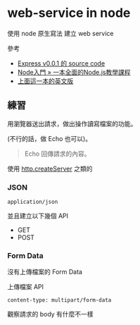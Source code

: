 # web-service in node

使用 node 原生寫法 建立 web service

參考

- [Express v0.0.1 的 source code](https://github.com/expressjs/express/blob/0.0.1/lib/express/core.js)
- [Node入門 » 一本全面的Node.js教學課程](https://www.nodebeginner.org/index-zh-tw.html)
- [上面這一本的英文版](https://www.nodebeginner.org/)

## 練習

用瀏覽器送出請求，做出操作讀寫檔案的功能。

(不行的話，做 Echo 也可以)。

> Echo 回傳請求的內容。

使用 [http.createServer](https://nodejs.org/dist/latest-v18.x/docs/api/http.html#httpcreateserveroptions-requestlistener) 之類的

### JSON

`application/json` 

並且建立以下幾個 API

- GET
- POST

### Form Data

沒有上傳檔案的 Form Data

上傳檔案 API

`content-type: multipart/form-data` 

觀察請求的 body 有什麼不一樣


